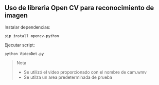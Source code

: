 ## Uso de libreria Open CV para reconocimiento de imagen

Instalar dependencias:

```
pip install opencv-python
```

Ejecutar script:

```
python VideoDet.py
```

> Nota
> - Se utilizó el video proporcionado con el nombre de cam.wmv
> - Se utilza un area predeterminada de prueba

